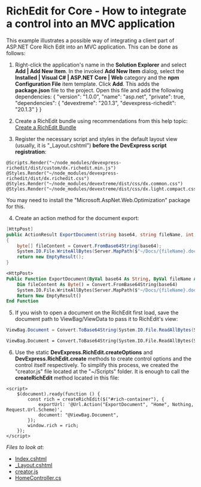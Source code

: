 # RichEdit for Core - How to integrate a control into an MVC application

This example illustrates a possible way of integrating a client part of ASP.NET Core Rich Edit into an MVC application. This can be done as follows:
1. Right-click the application's name in the **Solution Explorer** and select **Add | Add New Item**. In the invoked **Add New Item** dialog, select the **Installed | Visual C# | ASP.NET Core | Web** category and the **npm Configuration File** item template. Click **Add**.
This adds the **package.json** file to the project. Open this file and add the following dependencies:
{
  "version": "1.0.0",
  "name": "asp.net",
  "private": true,
  "dependencies": {
    "devextreme": "20.1.3",
    "devexpress-richedit": "20.1.3"
  }
}

2. Create a RichEdit bundle using recommendations from this help topic: [Create a RichEdit Bundle](https://docs.devexpress.com/AspNetCore/401721/office-inspired-controls/get-started/richedit-bundle#create-a-richedit-bundle) 
3. Register the necessary script and styles in the default layout view (usually, it is "_Layout.cshtml") **before the DevExpress script registration**:

```razor
@Scripts.Render("~/node_modules/devexpress-richedit/dist/custom/dx.richedit.min.js")
@Styles.Render("~/node_modules/devexpress-richedit/dist/dx.richedit.css")
@Styles.Render("~/node_modules/devextreme/dist/css/dx.common.css")
@Styles.Render("~/node_modules/devextreme/dist/css/dx.light.compact.css")
```

You may need to install the "Microsoft.AspNet.Web.Optimization" package for this.

4. Create an action method for the document export:

```cs
[HttpPost]
public ActionResult ExportDocument(string base64, string fileName, int format, string reason)
{
	byte[] fileContent = Convert.FromBase64String(base64);
	System.IO.File.WriteAllBytes(Server.MapPath($"~/Docs/{fileName}.docx"), fileContent);
	return new EmptyResult();
}
```

```vb
<HttpPost>
Public Function ExportDocument(ByVal base64 As String, ByVal fileName As String, ByVal format As Integer, ByVal reason As String) As ActionResult
	Dim fileContent As Byte() = Convert.FromBase64String(base64)
	System.IO.File.WriteAllBytes(Server.MapPath($"~/Docs/{fileName}.docx"), fileContent)
	Return New EmptyResult()
End Function
```

5. If you wish to open a document on the RichEdit first load, save the document path to ViewBag/ViewData to pass it to RichEdit's view:

```cs
ViewBag.Document = Convert.ToBase64String(System.IO.File.ReadAllBytes(Server.MapPath("~/Docs/template.docx")));
```
```vb
ViewBag.Document = Convert.ToBase64String(System.IO.File.ReadAllBytes(Server.MapPath("~/Docs/template.docx")))
```

6. Use the static **DevExpress.RichEdit.createOptions** and **DevExpress.RichEdit.create** methods to create control options and the control itself respectively. To simplify this process, we created the "creator.js" file located at the "~/Scripts" folder.
It is enough to call the **createRichEdit** method located in this file:

```razor
<script>
    $(document).ready(function () {
        const rich = createRichEdit($("#rich-container"), {
            exportUrl: '@Url.Action("ExportDocument", "Home", Nothing, Request.Url.Scheme)',
            document: "@ViewBag.Document",
        });
        window.rich = rich;
    });
</script>
```

<!-- default file list -->
*Files to look at*:

* [Index.cshtml](./CS/RichMVC/Views/Home/Index.cshtml)
* [_Layout.cshtml](./CS/RichMVC/Views/Shared/_Layout.cshtml)
* [creator.js](./CS/RichMVC/Scripts/creator.js)
* [HomeController.cs](./CS/RichMVC/Controller/HomeController.cs)
<!-- default file list end -->
